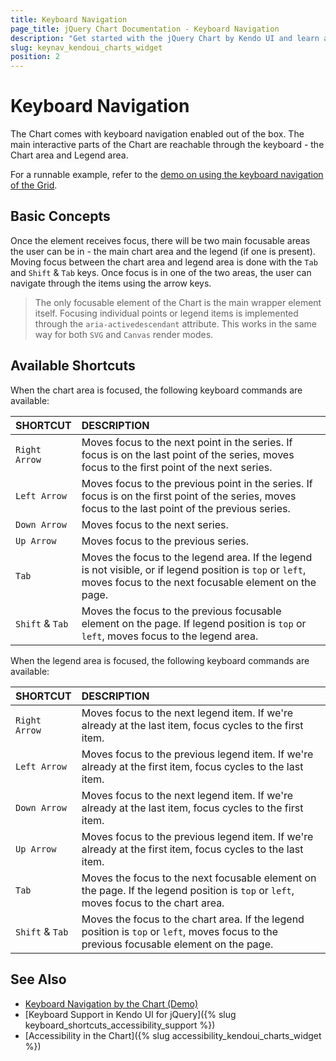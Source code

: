 ```yaml
---
title: Keyboard Navigation
page_title: jQuery Chart Documentation - Keyboard Navigation
description: "Get started with the jQuery Chart by Kendo UI and learn about the accessibility support it provides through its keyboard navigation functionality."
slug: keynav_kendoui_charts_widget
position: 2
---
```


# Keyboard Navigation

The Chart comes with keyboard navigation enabled out of the box. The main interactive parts of the Chart are reachable through the keyboard - the Chart area and Legend area.

For a runnable example, refer to the [demo on using the keyboard navigation of the Grid](https://demos.telerik.com/kendo-ui/charts/keyboard-navigation).

## Basic Concepts

Once the element receives focus, there will be two main focusable areas the user can be in - the main chart area and the legend (if one is present). Moving focus between the chart area and legend area is done with the `Tab` and `Shift` & `Tab` keys. Once focus is in one of the two areas, the user can navigate through the items using the arrow keys.

> The only focusable element of the Chart is the main wrapper element itself. Focusing individual points or legend items is implemented through the `aria-activedescendant` attribute. This works in the same way for both `SVG` and `Canvas` render modes.

## Available Shortcuts

When the chart area is focused, the following keyboard commands are available:

| SHORTCUT              | DESCRIPTION
|:---                   |:---
| `Right Arrow`         | Moves focus to the next point in the series. If focus is on the last point of the series, moves focus to the first point of the next series.
| `Left Arrow`          | Moves focus to the previous point in the series. If focus is on the first point of the series, moves focus to the last point of the previous series.
| `Down Arrow`          | Moves focus to the next series.
| `Up Arrow`            | Moves focus to the previous series.
| `Tab`                 | Moves the focus to the legend area. If the legend is not visible, or if legend position is `top` or `left`, moves focus to the next focusable element on the page.
| `Shift` & `Tab`       | Moves the focus to the previous focusable element on the page. If legend position is `top` or `left`, moves focus to the legend area.

When the legend area is focused, the following keyboard commands are available:

| SHORTCUT              | DESCRIPTION
|:---                   |:---
| `Right Arrow`         | Moves focus to the next legend item. If we're already at the last item, focus cycles to the first item.
| `Left Arrow`          | Moves focus to the previous legend item. If we're already at the first item, focus cycles to the last item.
| `Down Arrow`          | Moves focus to the next legend item. If we're already at the last item, focus cycles to the first item.
| `Up Arrow`            | Moves focus to the previous legend item. If we're already at the first item, focus cycles to the last item.
| `Tab`                 | Moves the focus to the next focusable element on the page. If the legend position is `top` or `left`, moves focus to the chart area.
| `Shift` & `Tab`       | Moves the focus to the chart area. If the legend position is `top` or `left`, moves focus to the previous focusable element on the page.

## See Also

* [Keyboard Navigation by the Chart (Demo)](https://demos.telerik.com/kendo-ui/charts/keyboard-navigation)
* [Keyboard Support in Kendo UI for jQuery]({% slug keyboard_shortcuts_accessibility_support %})
* [Accessibility in the Chart]({% slug accessibility_kendoui_charts_widget %})
